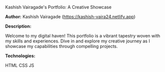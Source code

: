  Kashish Vairagade's Portfolio: A Creative Showcase

**Author:** Kashish Vairagade (https://kashish-vaira24.netlify.app)

**Description:**

Welcome to my digital haven! This portfolio is a vibrant tapestry woven with my skills and experiences. Dive in and explore my creative journey as I showcase my capabilities through compelling projects.


**Technologies:**

HTML CSS JS 
